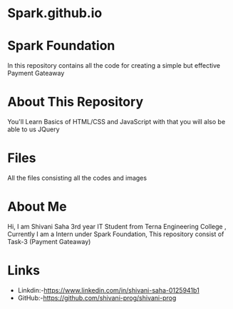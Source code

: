 # Spark.github.io
# Spark Foundation
In this repository  contains all the code for creating a simple but effective Payment Gateaway

# About This Repository
You'll Learn Basics of HTML/CSS and JavaScript with that you will also be able to us JQuery

# Files
All the files consisting all the codes and images 
# About Me
Hi, I am Shivani Saha 3rd year IT Student from Terna Engineering College , Currently I am a Intern under Spark Foundation, This repository consist of Task-3 (Payment Gateaway) 

# Links
- Linkdin:-https://www.linkedin.com/in/shivani-saha-0125941b1
- GitHub:-https://github.com/shivani-prog/shivani-prog
